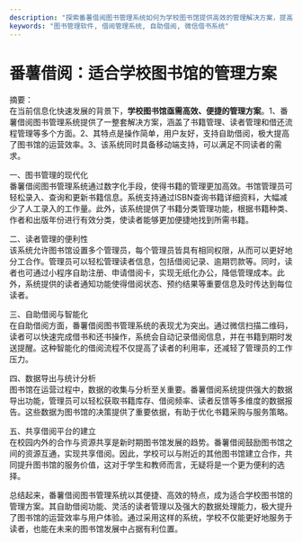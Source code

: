 ```yaml
---
description: "探索番薯借阅图书管理系统如何为学校图书馆提供高效的管理解决方案，提高借阅效率和读者满意度。"
keywords: "图书管理软件, 借阅管理系统, 自助借阅, 微信借书系统"
---
```

# 番薯借阅：适合学校图书馆的管理方案

摘要：  
在当前信息化快速发展的背景下，**学校图书馆亟需高效、便捷的管理方案**。1、番薯借阅图书管理系统提供了一整套解决方案，涵盖了书籍管理、读者管理和借还流程管理等多个方面。2、其特点是操作简单，用户友好，支持自助借阅，极大提高了图书馆的运营效率。3、该系统同时具备移动端支持，可以满足不同读者的需求。

一、图书管理的现代化  
番薯借阅图书管理系统通过数字化手段，使得书籍的管理更加高效。书馆管理员可轻松录入、查询和更新书籍信息。系统支持通过ISBN查询书籍详细资料，大幅减少了人工录入的工作量。此外，该系统提供了书籍分类管理功能，根据书籍种类、作者和出版年份进行有效分类，使读者能够更加便捷地找到所需书籍。

二、读者管理的便利性  
该系统允许图书馆设置多个管理员，每个管理员皆具有相同权限，从而可以更好地分工合作。管理员可以轻松管理读者信息，包括借阅记录、逾期罚款等。同时，读者也可通过小程序自助注册、申请借阅卡，实现无纸化办公，降低管理成本。此外，系统提供的读者通知功能使得借阅状态、预约结果等重要信息及时传达到每位读者。

三、自助借阅与智能化  
在自助借阅方面，番薯借阅图书管理系统的表现尤为突出。通过微信扫描二维码，读者可以快速完成借书和还书操作，系统会自动记录借阅信息，并在书籍到期时发送提醒。这种智能化的借阅流程不仅提高了读者的利用率，还减轻了管理员的工作压力。

四、数据导出与统计分析  
图书馆在运营过程中，数据的收集与分析至关重要。番薯借阅系统提供强大的数据导出功能，管理员可以轻松获取书籍库存、借阅频率、读者反馈等多维度的数据报告。这些数据为图书馆的决策提供了重要依据，有助于优化书籍采购与服务策略。

五、共享借阅平台的建立  
在校园内外的合作与资源共享是新时期图书馆发展的趋势。番薯借阅鼓励图书馆之间的资源互通，实现共享借阅。因此，学校可以与附近的其他图书馆建立合作，共同提升图书馆的服务价值，这对于学生和教师而言，无疑将是一个更为便利的选择。

总结起来，番薯借阅图书管理系统以其便捷、高效的特点，成为适合学校图书馆的管理方案。其自助借阅功能、灵活的读者管理以及强大的数据处理能力，极大提升了图书馆的运营效率与用户体验。通过采用这样的系统，学校不仅能更好地服务于读者，也能在未来的图书馆发展中占据有利位置。
